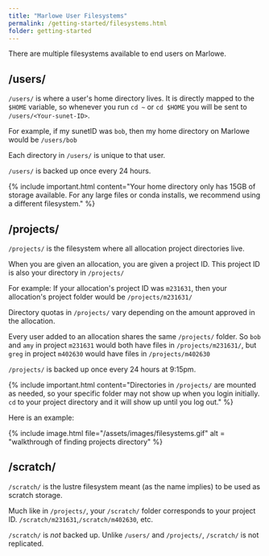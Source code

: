```yaml
---
title: "Marlowe User Filesystems"
permalink: /getting-started/filesystems.html
folder: getting-started
---
```



There are multiple filesystems available to end users on Marlowe.

## /users/

`/users/` is where a user's home directory lives. It is directly mapped to the `$HOME` variable, so whenever you run `cd ~` or `cd $HOME` you will be sent to `/users/<Your-sunet-ID>`.

For example, if my sunetID was `bob`, then my home directory on Marlowe would be `/users/bob`

Each directory in `/users/` is unique to that user.

`/users/` is backed up once every 24 hours.

{% include important.html content="Your home directory only has 15GB of storage available. For any large files or conda installs, we recommend using a different filesystem." %}


## /projects/

`/projects/` is the filesystem where all allocation project directories live.

When you are given an allocation, you are given a project ID. This project ID is also your directory in `/projects/`

For example: If your allocation's project ID was `m231631`, then your allocation's project folder would be `/projects/m231631/`

Directory quotas in `/projects/` vary depending on the amount approved in the allocation.

Every user added to an allocation shares the same `/projects/` folder. So `bob` and `amy` in project `m231631` would both have files in `/projects/m231631/`, but `greg` in project `m402630` would have files in `/projects/m402630`

`/projects/` is backed up once every 24 hours at 9:15pm.

{% include important.html content="Directories in `/projects/` are mounted as needed, so your specific folder may not show up when you login initially. `cd` to your project directory and it will show up until you log out." %}


Here is an example:

{% include image.html file="/assets/images/filesystems.gif" alt = "walkthrough of finding projects directory" %}

## /scratch/

`/scratch/` is the lustre filesystem meant (as the name implies) to be used as scratch storage.

Much like in `/projects/`, your `/scratch/` folder corresponds to your project ID. `/scratch/m231631`,`/scratch/m402630`, etc.

`/scratch/` is *not* backed up. Unlike `/users/` and `/projects/`, `/scratch/` is not replicated.
